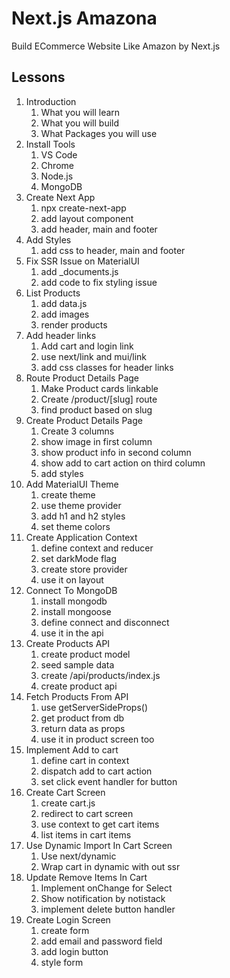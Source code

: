 # Next.js Amazona

Build ECommerce Website Like Amazon by Next.js

## Lessons

1. Introduction
   1. What you will learn
   2. What you will build
   3. What Packages you will use
2. Install Tools
   1. VS Code
   2. Chrome
   3. Node.js
   4. MongoDB
3. Create Next App
   1. npx create-next-app
   2. add layout component
   3. add header, main and footer
4. Add Styles
   1. add css to header, main and footer
5. Fix SSR Issue on MaterialUI
   1. add \_documents.js
   2. add code to fix styling issue
6. List Products
   1. add data.js
   2. add images
   3. render products
7. Add header links
   1. Add cart and login link
   2. use next/link and mui/link
   3. add css classes for header links
8. Route Product Details Page
   1. Make Product cards linkable
   2. Create /product/[slug] route
   3. find product based on slug
9. Create Product Details Page
   1. Create 3 columns
   2. show image in first column
   3. show product info in second column
   4. show add to cart action on third column
   5. add styles
10. Add MaterialUI Theme
    1. create theme
    2. use theme provider
    3. add h1 and h2 styles
    4. set theme colors
11. Create Application Context
    1. define context and reducer
    2. set darkMode flag
    3. create store provider
    4. use it on layout
12. Connect To MongoDB
    1. install mongodb
    2. install mongoose
    3. define connect and disconnect
    4. use it in the api
13. Create Products API
    1. create product model
    2. seed sample data
    3. create /api/products/index.js
    4. create product api
14. Fetch Products From API
    1. use getServerSideProps()
    2. get product from db
    3. return data as props
    4. use it in product screen too
15. Implement Add to cart
    1. define cart in context
    2. dispatch add to cart action
    3. set click event handler for button
16. Create Cart Screen
    1. create cart.js
    2. redirect to cart screen
    3. use context to get cart items
    4. list items in cart items
17. Use Dynamic Import In Cart Screen
    1. Use next/dynamic
    2. Wrap cart in dynamic with out ssr
18. Update Remove Items In Cart
    1. Implement onChange for Select
    2. Show notification by notistack
    3. implement delete button handler
19. Create Login Screen
    1. create form
    2. add email and password field
    3. add login button
    4. style form
